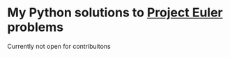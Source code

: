 # My Python solutions to [Project Euler](https://projecteuler.net) problems
Currently not open for contribuitons
